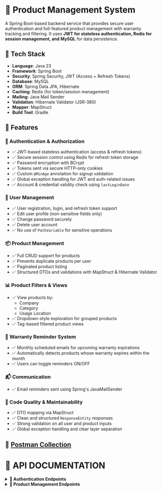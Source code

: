 # 🛒 Product Management System

A Spring Boot-based backend service that provides secure user authentication and full-featured product management with warranty tracking and filtering. It uses **JWT for stateless authentication, Redis for session management, and MySQL** for data persistence.

## 🔧 Tech Stack

- **Language**: Java 23
- **Framework**: Spring Boot
- **Security**: Spring Security, JWT (Access + Refresh Tokens)
- **Database**: MySQL
- **ORM**: Spring Data JPA, Hibernate
- **Caching**: Redis (for token/session management)
- **Mailing**: Java Mail Sender
- **Validation**: Hibernate Validator (JSR-380)
- **Mapper**: MapStruct
- **Build Tool**: Gradle

## 🚀 Features

### 🔐 Authentication & Authorization
- ✅ JWT-based stateless authentication (access & refresh tokens)
- ✅ Secure session control using Redis for refresh token storage
- ✅ Password encryption with BCrypt
- ✅ Tokens sent via secure HTTP-only cookies
- ✅ Custom `@MinAge` annotation for signup validation
- ✅ Global exception handling for JWT and auth-related issues
- ✅ Account & credential validity check using `lastLoginDate`

### 👤 User Management
- ✅ User registration, login, and refresh token support
- ✅ Edit user profile (non-sensitive fields only)
- ✅ Change password securely
- ✅ Delete user account
- ✅ No use of `PathVariable` for sensitive operations

### 📦 Product Management
- ✅ Full CRUD support for products
- ✅ Prevents duplicate products per user
- ✅ Paginated product listing
- ✅ Structured DTOs and validations with MapStruct & Hibernate Validator

### 📊 Product Filters & Views
- ✅ View products by:
  - Company
  - Category
  - Usage Location
- ✅ Dropdown-style exploration for grouped products
- ✅ Tag-based filtered product views

### 🔔 Warranty Reminder System
- ✅ Monthly scheduled emails for upcoming warranty expirations
- ✅ Automatically detects products whose warranty expires within the month
- ✅ Users can toggle reminders ON/OFF

### 📬 Communication
- ✅ Email reminders sent using Spring's JavaMailSender

### 🧹 Code Quality & Maintainability
- ✅ DTO mapping via MapStruct
- ✅ Clean and structured `ResponseEntity` responses
- ✅ Strong validation on all user and product inputs
- ✅ Global exception handling and clear layer separation

## 🔗 [Postman Collection](https://www.postman.com/gurunat16/workspace/rentease-backend/collection/42371256-b8da68da-7908-4db2-8ade-9ce61fee4b9c?action=share&creator=42371256)

# 📃 API DOCUMENTATION
<details>
<summary><strong> 🔐 Authentication Endpoints </strong></summary>
   
### 1. **LOGIN** 

**POST** `/auth/login` 

Authenticate a user - returns access and refresh tokens as cookies.
Include the following properties as *body*:

- `username` - String - Required  
- `password` - String - Required  

#### Request Body
```json
{
    "username": "john_doe123",
    "password": "Abc@1234"
}
```
#### Response(200 OK)
*Tokens generated and returned as cookies.*
 - `accessToken` - Short lived token
 - `refreshToken` - Long lived token
```json
{
    "status": "Success",
    "message": "Tokens generated",
    "payload": {
        "sub": <Token subject>,
        "iat": <Issued at time>,
        "exp": <Expiry time>
    }
}
```

**Tokens at Cookies after login**
![Tokens at Cookies](./screenshots/Tokens%20at%20Cookies%20after%20login.png)

#### Response(401 UNAUTHORIZED)
*Authentication failed due to invalid username or password.*
```json
{
    "status": "Unauthorized",
    "message": "Bad Credentials. Authentication failed.",
    "Validation Error": "Invalid username or password"
}
```

### 2. **REGISTER** 

**POST**	`/auth/signup`

Register a new user. 
Include the following properties as *body*:

- `firstName` - String - Required  
- `lastName` - String - Optional
- `gender` - String - Required  
- `dateOfBirth` - LocalDate - Required  
- `username` - String - Required  
- `password` - String - Required  
- `confirmPassword` - String - Required  
- `mailId` - String - Required  
- `phoneNumber` - String - Required  

#### Request Body JSON
```json
{
    "firstName": "John",
    "lastName": "Doe",
    "dateOfBirth": "1995-08-15",
    "gender": "Male",
    "username": "john_doe123",
    "password": "Abc@1234",
    "confirmPassword": "Abc@1234",
    "mailId": "john.doe@example.com",
    "phoneNumber": "+911234567890"
}
```

#### Response(200 OK)
*User registration completed successfully.*
```json
{
    "status": "Created",
    "message": "User registered successfully.",
    "Details": "John"
}
```

#### Response(409 CONFLICT)
*Occurs when the Usernam or Email ID already exists in the system.*
```json
{
    "status": "Conflict",
    "message": "Username already in use.",
    "Recovery": "Retry with different username."
}

{
    "status": "Conflict",
    "message": "Email ID already in use.",
    "Recovery": "Try login with existing account."
}
```

#### Response(400 BAD REQUEST)
*Registartion failed due to password - confirm password mismatch.*
```json
{
    "status": "Bad Request",
    "message": "Password - Confirm Password Mismatch",
    "Recovery": "Password and Confirm Password should be same."
}
```

### 3. **UPDATE** 

**POST**	`/auth/update`

Update user profile details. Authentication required.
Include the following properties as *body*:

- `firstName` - String - Required  
- `lastName` - String - Optional  
- `gender` - String - Required  
- `dateOfBirth` - LocalDate - Required  

#### Request Body JSON
```json
{
    "firstName": "Johnny",
    "lastName": "Doe",
    "gender": "Male",
    "dateOfBirth": "1995-09-15"
}
```

#### Response(200 OK)
*User details updated successfully.*
```json
{
    "status": "OK",
    "message": "User Profile updated successfully",
    "Details": "Johnny"
}
```

### 4. **CHANGE PASSWORD** 

**POST**	`/auth/changePassword`

Change user password. Authentication required.
Include the following properties as *body*:

- `oldPassword` - String - Required  
- `password` - String - Required  
- `confirmPassword` - String - Required  

#### Request Body JSON
```json
{
    "oldPassword": "Abc@1234",
    "password": "New@Pass2",
    "confirmPassword": "New@Pass2"
}

```
#### Response(200 OK)
*User password updated successfully.*
```json
{
    "status": "OK",
    "message": "Change Password request processed successfully.",
    "Details": "Johnny"
}
```

#### Response(403 FORBIDDEN)
*The provided old password is incorrect.*
```json
{
    "status": "Forbidden",
    "message": "Old Password - Incorrect",
    "Recovery": "Enter correct Old Password"
}
```

#### Response(400 BAD REQUEST)
*Updation failed due to password - confirm password mismatch.*
```json
{
    "status": "Bad Request",
    "message": "Password - Confirm Password Mismatch",
    "Recovery": "Password and Confirm Password should be same."
}
```

### 5. **PROFILE** 

**GET**	`/auth/profile`

Returns the logged-in user's profile. Authentication required. 

#### Response(200 OK)
*User profile retrieved successfully.*
```json
{
    "status": "OK",
    "message": "User profile fetch successful.",
    "Details": {
      "firstName": "Johnny",
      "lastName": "Doe",
      "username": "john_doe123",
      "dateOfBirth": "1995-09-15",
      "gender": "Male",
      "mailId": "john.doe@example.com",
      "isMailIdVerified": true,
      "phoneNumber": "+911234567890",
      "isPhoneNumberVerified": true
}
```

### 6. **DELETE** 

**DELETE**	`/auth/delete`

Deletes the logged-in user's account. Authentication required.

#### Response(200 OK)
*User profile deleted successfully.*
```json
{
    "Profile Deleted SuccessFully."
}
```

### 7. **GENERATE NEW TOKEN** 

**POST**	`/auth/refreshToken`	

Refresh JWT token - returns access and refresh tokens. 
Include the following properties as *body*:

- `refreshToken` - String - Required  

#### Request Body JSON
```json
{
  "refreshToken": "eyJhbGciOiJIUzI1NiIsInR5cCI6IkpXVCJ9..."
}
```
#### Response(200 OK)
*New access and refresh tokens generated successfully and returned as cookies upon valid refresh token submission.*
```json
{
    "status": "Success",
    "message": "Tokens generated",
    "payload": {
        "sub": "<Token Subject>",
        "iat": <Issued at time>,
        "exp": <Expiry time>
    }
}
```
#### Response(401 UNAUTHORIZED)
*Wehn user submits expired or tampered refresh token to get new access and refresh tokens.*
```json
{
    "status": "UNAUTHORIZED",
    "message": "Authentication Failed.",
    "Recovery": "Please login again."
}

## Common Validation Error Response

```json
{
    "code": <HttpStatus Code>,
    "status": <HttpStatus Status>,
    "message": "Validation check failed.",
    "Validation Errors": [
        <Error Messages>
    ]
}
```

**User Registration Validation**
![Validations at User Registration](./screenshots/User%20Validation%20Errors.png)

**Custom Age Validation**
![Age Validation](./screenshots/Validation%20of%20data.png)

</details>


<details>
<summary><strong> 🛒 Product Management Endpoints </strong></summary>
  
### 1. **ADD PRODUCT** 

**POST** `/product/add`


Include the following properties as *body*:

- `productName` - String - Required  
- `category` - String - Required  
- `company` - String - Required  
- `usageLocation` - String - Required  
- `dateOfPurchase` - LocalDate (yyyy-MM-dd) - Required  
- `modeOfPurchase` - ModeOfPurchase - Required
  - modeOfPurchase values: `ONLINE`, `OFFLINE`
- `purchaseSourceName` - String - Required  
- `price` - Double - Required  
- `warrantyPeriodInMonths` - Integer - Required  
- `reminderEnabled` - Boolean - Optional  
- `notes` - String - Optional

#### Request Body
```json
{
  "productName": "LG 43-inch Smart TV",
  "category": "Electronics",
  "company": "LG",
  "usageLocation": "Living Room",
  "dateOfPurchase": "2024-09-15",
  "modeOfPurchase": "ONLINE",
  "purchaseSourceName": "Amazon",
  "price": 34999.99,
  "warrantyPeriodInMonths": 24,
  "reminderEnabled": true,
  "notes": "Mounted on the wall, invoice stored in Drive."
}
```

#### Response(200 OK)
*Product added successfully.*
```json
{
    "status": "Created",
    "message": "Product added successfully.",
    "Recovery": "LG 43-inch Smart TV."
}
```

#### Response(409 CONFLICT)
*Duplicate Product cannot be added.*
```json
{
    "status": "Conflict",
    "message": "Product Already Exists.",
    "Details": "Product with same name under same company and usage location already exists. You are trying to add existing product. If not, try with different product name."
}
```

### 2. **UPDATE PRODUCT** 

**POST** `/product/update`


Include the following properties as *body*:

- `id` - Integer - Required  
- `productName` - String - Required  
- `category` - String - Required  
- `company` - String - Required  
- `usageLocation` - String - Required 
- `price` - Double - Required 
- `reminderEnabled` - Boolean - Optional  
- `notes` - String - Optional

#### Request Body
```json
{
  "id": 120
  "productName": "LG 43-inch Smart TV",
  "category": "Electronics",
  "company": "LG",
  "usageLocation": "Living Room",
  "price": 30000.00,
  "reminderEnabled": false,
  "notes": "Mounted on the wall, invoice stored in Drive. Added extended warranty for a year."
}
```

#### Response(200 OK)
*Product updated successfully.*
```json
{
    "status": "OK",
    "message": "Product Details Updated Successfully.",
    "Details": "LG 43-inch Smart TV"
}
```

#### Response(404 NOT FOUND)
*Try updating others or non-existing products.*
```json
{
    "status": "Not Found",
    "message": "No Products found.",
    "recovery": "Add products by clicking the '+' Button."
}
```

### 3. **VIEW PRODUCTS** 

**GET** `/product/view`


Include the following properties as *query parameters*:

- `page` - Integer - Optional  
- `size` - Integer - Optional
- `sort` - String  - Optional (can be used multiple times for multi-field sorting)

**Default Values(If not provided)**
- `page` : 0  
- `size` : 20
- `sort` : No sorting applied


#### Request URL
```json
{
    GET /product/view?page=0&size=12&sort=productName,desc&sort=price,asc
}
```

#### Response(200 OK)
*Product fetched successfully.*
```json
{
    "status": "OK",
    "message": "Products fetched Successfully.",
    "Details": {
        "content": [
            {
                "id": 120,
                "productName": "LG 43-inch Smart TV",
                "category": "Electronics",
                "company": "LG",
                "usageLocation": "Living Room",
                "dateOfPurchase": "2024-09-15",
                "modeOfPurchase": "ONLINE",
                "purchaseSourceName": "Amazon",
                "price": 30000.00,
                "warrantyPeriodInMonths": 24,
                "reminderEnabled": false,
                "notes": "Mounted on the wall, invoice stored in Drive. Added extended warranty for a year."
}
        ],
        "pageable": {
            "pageNumber": 0,
            "pageSize": 12,
            "sort": {
                "empty": false,
                "unsorted": false,
                "sorted": true
            },
            "offset": 0,
            "unpaged": false,
            "paged": true
        },
        "totalPages": 1,
        "totalElements": 1,
        "last": true,
        "size": 12,
        "number": 0,
        "sort": {
            "empty": false,
            "unsorted": false,
            "sorted": true
        },
        "numberOfElements": 1,
        "first": true,
        "empty": false
    }
}
```

#### Response(404 NOT FOUND)
*Try fetching products before adding product.*
```json
{
    "status": "Not Found",
    "message": "No Products found.",
    "recovery": "Add products by clicking the '+' Button."
}
```

### 4. **DELETE PRODUCT** 

**POST** `/product/delete`


Include the following properties as *body*:

- `id` - Integer - Required  

#### Request Body
```json
{
  "id": 120
}
```

#### Response(200 OK)
*Product added successfully.*
```json
{
    Product Deleted Successfully.
}
```

#### Response(404 NOT FOUND)
*Try deleting others or non-existing product.*
```json
{
    Product Not found.
}
```

### 5. **FETCH COMPANIES** 

**GET** `/product/companies`


Include the following properties as *query parameters*:

- `page` - Integer - Optional  
- `size` - Integer - Optional
- `sort` - String  - Optional (can be used multiple times for multi-field sorting)

**Default Values(If not provided)**
- `page` : 0  
- `size` : 20
- `sort` : No sorting applied


#### Request URL
```json
{
    GET /product/companies?page=0&size=12&sort=company,desc
}
```

#### Response(200 OK)
*Distinct companies under which products are registered are fetched successfully.*
```json
{
    "status": "OK",
    "message": "Distinct Categories listed.",
    "Details": {
        "content": [
            "Vivo",
            "Sony",
            "Samsung",
            "Redmi",
            "Philips",
            "MI",
            "Lenovo",
            "JBL",
            "HP",
            "Google",
            "Fossil",
            "Dyson"
        ],
        "pageable": {
            "pageNumber": 0,
            "pageSize": 12,
            "sort": {
                "empty": false,
                "unsorted": false,
                "sorted": true
            },
            "offset": 0,
            "unpaged": false,
            "paged": true
        },
        "totalPages": 2,
        "totalElements": 18,
        "last": false,
        "size": 12,
        "number": 0,
        "sort": {
            "empty": false,
            "unsorted": false,
            "sorted": true
        },
        "numberOfElements": 12,
        "first": true,
        "empty": false
    }
}
```

#### Response(404 NOT FOUND)
*When no products added.*
```json
{
    "status": "Not Found",
    "message": "No Products found. So, no companies found.",
    "Recovery": "Add products by clicking the '+' Button."
}
```

### 6. **FETCH CATEGORIES** 

**GET** `/product/categories`

Include the following properties as *query parameters*:

- `page` - Integer - Optional  
- `size` - Integer - Optional
- `sort` - String  - Optional (can be used multiple times for multi-field sorting)

**Default Values(If not provided)**
- `page` : 0  
- `size` : 20
- `sort` : No sorting applied


#### Request URL
```json
{
    GET /product/categories?page=0&size=12&sort=category,desc
}
```

#### Response(200 OK)
*Distinct categories under which products are registered are fetched successfully.*
```json
{
    "status": "OK",
    "message": "Distinct Categories listed.",
    "Details": {
        "content": [
            "Wearable",
            "Tablet",
            "Smart Home",
            "Security",
            "Printer",
            "Mobile",
            "Laptop",
            "Headphones",
            "Electronics",
            "Camera",
            "Audio",
            "Appliance"
        ],
        "pageable": {
            "pageNumber": 0,
            "pageSize": 12,
            "sort": {
                "empty": false,
                "sorted": true,
                "unsorted": false
            },
            "offset": 0,
            "paged": true,
            "unpaged": false
        },
        "totalPages": 1,
        "totalElements": 12,
        "last": true,
        "size": 12,
        "number": 0,
        "sort": {
            "empty": false,
            "sorted": true,
            "unsorted": false
        },
        "numberOfElements": 12,
        "first": true,
        "empty": false
    }
}
```

#### Response(404 NOT FOUND)
*When no products added.*
```json
{
    "status": "Not Found",
    "message": "No Products found. So, no categories found.",
    "Recovery": "Add products by clicking the '+' Button."
}
```

### 7. **FETCH USAGE LOCATIONS** 

**GET** `/product/usageLocations`

Include the following properties as *query parameters*:

- `page` - Integer - Optional  
- `size` - Integer - Optional
- `sort` - String  - Optional (can be used multiple times for multi-field sorting)

**Default Values(If not provided)**
- `page` : 0  
- `size` : 20
- `sort` : No sorting applied


#### Request URL
```json
{
    GET /product/usageLocations?page=0&size=12&sort=usageLocation,desc
}
```

#### Response(200 OK)
*Distinct usage locations under which products are registered are fetched successfully.*
```json
{
    "status": "OK",
    "message": "Distinct usage locations listed.",
    "Details": {
        "content": [
            "Travel",
            "Outdoor",
            "Office",
            "Living Room",
            "Home",
            "Gym"
        ],
        "pageable": {
            "pageNumber": 0,
            "pageSize": 12,
            "sort": {
                "empty": false,
                "sorted": true,
                "unsorted": false
            },
            "offset": 0,
            "paged": true,
            "unpaged": false
        },
        "totalPages": 1,
        "totalElements": 6,
        "last": true,
        "size": 12,
        "number": 0,
        "sort": {
            "empty": false,
            "sorted": true,
            "unsorted": false
        },
        "numberOfElements": 6,
        "first": true,
        "empty": false
    }
}
```

#### Response(404 NOT FOUND)
*When no products added.*
```json
{
    "status": "Not Found",
    "message": "No Products found. So, no usage location found.",
    "Recovery": "Add products by clicking the '+' Button."
}
```

### 8. **PRODUCTS BY CATEGORY** 

**GET** `/product/productsByCategory`

  
Include the following properties as *query parameters*:

 `category` - String - Required

- `page` - Integer - Optional  
- `size` - Integer - Optional
- `sort` - String  - Optional (can be used multiple times for multi-field sorting)

**Default Values(If not provided)**
- `page` : 0  
- `size` : 20
- `sort` : No sorting applied


#### Request URL
```json
{
    GET /product/productsByCategory?category=LaPTOP&page=0&size=12&sort=usageLocation,desc
}
```

#### Response(200 OK)
*Products by categpry fetched successfully.*

<details>
<summary>Click to expand</summary>
  
```json
{
    "status": "OK",
    "message": "Products by category fetched successfully.",
    "Details": {
        "content": [
            {
                "id": 4,
                "productName": "Dell XPS 13",
                "category": "Laptop",
                "company": "Dell",
                "usageLocation": "Office",
                "dateOfPurchase": "2024-06-20",
                "modeOfPurchase": "ONLINE",
                "purchaseSourceName": "Dell Official Store",
                "price": 98750.0,
                "warrantyPeriodInMonths": 12,
                "reminderEnabled": false,
                "notes": "Premium Support included."
            },
            {
                "id": 26,
                "productName": "HP Envy x360",
                "category": "Laptop",
                "company": "HP",
                "usageLocation": "Office",
                "dateOfPurchase": "2022-09-22",
                "modeOfPurchase": "OFFLINE",
                "purchaseSourceName": "Reliance Digital",
                "price": 84999.95,
                "warrantyPeriodInMonths": 24,
                "reminderEnabled": true,
                "notes": "Free Office 365 for 1 year."
            },
            {
                "id": 33,
                "productName": "Acer Nitro 5",
                "category": "Laptop",
                "company": "Acer",
                "usageLocation": "Office",
                "dateOfPurchase": "2024-04-12",
                "modeOfPurchase": "ONLINE",
                "purchaseSourceName": "Amazon",
                "price": 65990.0,
                "warrantyPeriodInMonths": 24,
                "reminderEnabled": true,
                "notes": "Ideal for gaming with 16GB RAM. Extended Warranty Applied for a year."
            },
            {
                "id": 30,
                "productName": "Asus ROG Strix G15",
                "category": "Laptop",
                "company": "Asus",
                "usageLocation": "Home",
                "dateOfPurchase": "2024-01-09",
                "modeOfPurchase": "ONLINE",
                "purchaseSourceName": "Flipkart",
                "price": 109990.99,
                "warrantyPeriodInMonths": 24,
                "reminderEnabled": true,
                "notes": "Gaming laptop with RTX 4060."
            }
        ],
        "pageable": {
            "pageNumber": 0,
            "pageSize": 12,
            "sort": {
                "empty": false,
                "sorted": true,
                "unsorted": false
            },
            "offset": 0,
            "paged": true,
            "unpaged": false
        },
        "last": true,
        "totalElements": 4,
        "totalPages": 1,
        "first": true,
        "size": 12,
        "number": 0,
        "sort": {
            "empty": false,
            "sorted": true,
            "unsorted": false
        },
        "numberOfElements": 4,
        "empty": false
    }
}
```
</details>

#### Response(404 NOT FOUND)
*When no products added.*
```json
{
    "status": "Not Found",
    "message": "No Products found under this category.",
    "Recovery": "Add products by clicking the '+' Button."
}
```

### 9. **PRODUCTS BY COMPANY** 

**GET** `/product/productsByCompany`

  
Include the following properties as *query parameters*:

 `company` - String - Required

- `page` - Integer - Optional  
- `size` - Integer - Optional
- `sort` - String  - Optional (can be used multiple times for multi-field sorting)

**Default Values(If not provided)**
- `page` : 0  
- `size` : 20
- `sort` : No sorting applied


#### Request URL
```json
{
    GET /product/productsByCompany?company=applE&page=0&size=12&sort=usageLocation,desc
}
```

#### Response(200 OK)
*Products by company fetched successfully.*

<details>
<summary>Click to expand</summary>
  
```json
{
    "status": "OK",
    "message": "Products by company fetched successfully.",
    "Details": {
        "content": [
            {
                "id": 25,
                "productName": "Apple iPad Air 5th Gen",
                "category": "Tablet",
                "company": "Apple",
                "usageLocation": "Home",
                "dateOfPurchase": "2023-07-14",
                "modeOfPurchase": "ONLINE",
                "purchaseSourceName": "Apple Store",
                "price": 60990.0,
                "warrantyPeriodInMonths": 12,
                "reminderEnabled": true,
                "notes": "Apple Pencil support available."
            },
            {
                "id": 6,
                "productName": "Apple Watch Series 8",
                "category": "Wearable",
                "company": "Apple",
                "usageLocation": "Gym",
                "dateOfPurchase": "2025-01-12",
                "modeOfPurchase": "ONLINE",
                "purchaseSourceName": "Apple Store",
                "price": 42999.0,
                "warrantyPeriodInMonths": 12,
                "reminderEnabled": true,
                "notes": "Fitness tracking activated."
            }
        ],
        "pageable": {
            "pageNumber": 0,
            "pageSize": 12,
            "sort": {
                "empty": false,
                "sorted": true,
                "unsorted": false
            },
            "offset": 0,
            "paged": true,
            "unpaged": false
        },
        "last": true,
        "totalElements": 2,
        "totalPages": 1,
        "first": true,
        "size": 12,
        "number": 0,
        "sort": {
            "empty": false,
            "sorted": true,
            "unsorted": false
        },
        "numberOfElements": 2,
        "empty": false
    }
}
```
</details>

#### Response(404 NOT FOUND)
*When no products added.*
```json
{
    "status": "Not Found",
    "message": "No Products found under this company.",
    "Recovery": "Add products by clicking the '+' Button."
}
```


### 10. **PRODUCTS BY USAGE LOCATION** 

**GET** `/product/productsByUsageLocation`

  
Include the following properties as *query parameters*:

 `usageLocation` - String - Required

- `page` - Integer - Optional  
- `size` - Integer - Optional
- `sort` - String  - Optional (can be used multiple times for multi-field sorting)

**Default Values(If not provided)**
- `page` : 0  
- `size` : 20
- `sort` : No sorting applied


#### Request URL
```json
{
    GET /product/productsByUsageLocation?usageLocation=HOMe&page=0&size=12&sort=usageLocation,desc
}
```

#### Response(200 OK)
*Products by usage location fetched successfully.*

<details>
<summary>Click to expand</summary>
  
```json
{
    "status": "OK",
    "message": "Products by company fetched successfully.",
    "Details": {
        "content": [
            {
                "id": 1,
                "productName": "Redmi Note 8",
                "category": "Mobile",
                "company": "Redmi",
                "usageLocation": "Home",
                "dateOfPurchase": "2025-04-27",
                "modeOfPurchase": "ONLINE",
                "purchaseSourceName": "Amazon",
                "price": 8500.0,
                "warrantyPeriodInMonths": 12,
                "reminderEnabled": false,
                "notes": "Free Screen replacement for 1 Year."
            },
            {
                "id": 3,
                "productName": "Samsung Galaxy S21",
                "category": "Mobile",
                "company": "Samsung",
                "usageLocation": "Home",
                "dateOfPurchase": "2023-11-15",
                "modeOfPurchase": "OFFLINE",
                "purchaseSourceName": "Reliance Digital",
                "price": 55999.5,
                "warrantyPeriodInMonths": 24,
                "reminderEnabled": true,
                "notes": "Extended warranty purchased for 2 years."
            },
            {
                "id": 25,
                "productName": "Apple iPad Air 5th Gen",
                "category": "Tablet",
                "company": "Apple",
                "usageLocation": "Home",
                "dateOfPurchase": "2023-07-14",
                "modeOfPurchase": "ONLINE",
                "purchaseSourceName": "Apple Store",
                "price": 60990.0,
                "warrantyPeriodInMonths": 12,
                "reminderEnabled": true,
                "notes": "Apple Pencil support available."
            },
            {
                "id": 27,
                "productName": "Philips Air Fryer HD9252",
                "category": "Appliance",
                "company": "Philips",
                "usageLocation": "Home",
                "dateOfPurchase": "2024-03-05",
                "modeOfPurchase": "ONLINE",
                "purchaseSourceName": "Amazon",
                "price": 8499.0,
                "warrantyPeriodInMonths": 24,
                "reminderEnabled": false,
                "notes": "Low oil healthy frying."
            },
            {
                "id": 30,
                "productName": "Asus ROG Strix G15",
                "category": "Laptop",
                "company": "Asus",
                "usageLocation": "Home",
                "dateOfPurchase": "2024-01-09",
                "modeOfPurchase": "ONLINE",
                "purchaseSourceName": "Flipkart",
                "price": 109990.99,
                "warrantyPeriodInMonths": 24,
                "reminderEnabled": true,
                "notes": "Gaming laptop with RTX 4060."
            },
            {
                "id": 32,
                "productName": "MI 360° Home Security Camera",
                "category": "Security",
                "company": "MI",
                "usageLocation": "Home",
                "dateOfPurchase": "2022-10-08",
                "modeOfPurchase": "ONLINE",
                "purchaseSourceName": "Mi Store",
                "price": 2999.99,
                "warrantyPeriodInMonths": 12,
                "reminderEnabled": false,
                "notes": "Supports night vision and 2-way audio."
            },
            {
                "id": 34,
                "productName": "Google Nest Hub 2nd Gen",
                "category": "Smart Home",
                "company": "Google",
                "usageLocation": "Home",
                "dateOfPurchase": "2023-04-22",
                "modeOfPurchase": "OFFLINE",
                "purchaseSourceName": "Best Buy",
                "price": 7999.0,
                "warrantyPeriodInMonths": 12,
                "reminderEnabled": true,
                "notes": "Smart display with Google Assistant."
            }
        ],
        "pageable": {
            "pageNumber": 0,
            "pageSize": 12,
            "sort": {
                "empty": false,
                "sorted": true,
                "unsorted": false
            },
            "offset": 0,
            "paged": true,
            "unpaged": false
        },
        "last": true,
        "totalElements": 7,
        "totalPages": 1,
        "first": true,
        "size": 12,
        "number": 0,
        "sort": {
            "empty": false,
            "sorted": true,
            "unsorted": false
        },
        "numberOfElements": 7,
        "empty": false
    }
}
```
</details>

#### Response(404 NOT FOUND)
*When no products added.*
```json
{
    "status": "Not Found",
    "message": "No Products found under this usage location.",
    "Recovery": "Add products by clicking the '+' Button."
}
```


### 11. **TURN ON/OFF REMINDER** 

**POST** `/product/switchReminder`


Include the following properties as *body*:

- `id` - Integer - Required
- 
#### Request Body
```json
{
  "id": 120
}
```

#### Response(200 OK)
*Product warranty reminder turened off successfully.*
```json
{
    "status": "OK",
    "message": "Reminder turned off successfully.",
    "Details": "LG 43-inch Smart TV"
}
```

#### Response(200 OK)
*Product warranty reminder turened on successfully.*
```json
{
    "status": "OK",
    "message": "Reminder turned on successfully.",
    "Details": "LG 43-inch Smart TV"
}
```

#### Response(404 NOT FOUND)
*Duplicate Product cannot be added.*
```json
{
    "status": "Not Found",
    "message": "Product not found.",
    "Recovery": "Add products by clicking the '+' Button."
}
```




</details>
